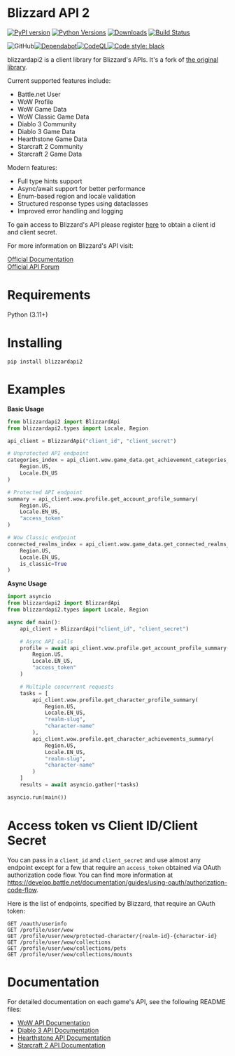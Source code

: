 # Blizzard API 2

[![PyPI version](https://badge.fury.io/py/blizzardapi2.svg)](https://badge.fury.io/py/blizzardapi2)
[![Python Versions](https://img.shields.io/pypi/pyversions/blizzardapi2.svg)](https://pypi.org/project/blizzardapi2/)
[![Downloads](https://img.shields.io/pypi/dm/blizzardapi2.svg)](https://pypi.org/project/blizzardapi2/)
[![Build Status](https://github.com/lostcol0ny/python-blizzardapi2/actions/workflows/python-package.yml/badge.svg)](https://github.com/lostcol0ny/python-blizzardapi2/actions/workflows/python-package.yml)

![GitHub](https://img.shields.io/github/license/lostcol0ny/python-blizzardapi2)[![Dependabot](https://github.com/lostcol0ny/blizzardapi2/actions/workflows/dependabot/dependabot-updates/badge.svg)](https://github.com/lostcol0ny/blizzardapi2/actions/workflows/dependabot/dependabot-updates)[![CodeQL](https://github.com/lostcol0ny/python-blizzardapi2/actions/workflows/github-code-scanning/codeql/badge.svg)](https://github.com/lostcol0ny/python-blizzardapi2/actions/workflows/github-code-scanning/codeql)[![Code style: black](https://img.shields.io/badge/code%20style-black-000000.svg)](https://github.com/psf/black)

blizzardapi2 is a client library for Blizzard's APIs. It's a fork of [the original library](https://github.com/trevorphillipscoding/python-blizzardapi/).

Current supported features include:

- Battle.net User
- WoW Profile
- WoW Game Data
- WoW Classic Game Data
- Diablo 3 Community
- Diablo 3 Game Data
- Hearthstone Game Data
- Starcraft 2 Community
- Starcraft 2 Game Data

Modern features:

- Full type hints support
- Async/await support for better performance
- Enum-based region and locale validation
- Structured response types using dataclasses
- Improved error handling and logging

To gain access to Blizzard's API please register [here](https://develop.battle.net/access/) to obtain a client id and client secret.

For more information on Blizzard's API visit:

[Official Documentation](https://develop.battle.net/documentation)  
[Official API Forum](https://us.forums.blizzard.com/en/blizzard/c/api-discussion)

# Requirements

Python (3.11+)

# Installing

`pip install blizzardapi2`

# Examples

**Basic Usage**

```python
from blizzardapi2 import BlizzardApi
from blizzardapi2.types import Locale, Region

api_client = BlizzardApi("client_id", "client_secret")

# Unprotected API endpoint
categories_index = api_client.wow.game_data.get_achievement_categories_index(
    Region.US,
    Locale.EN_US
)

# Protected API endpoint
summary = api_client.wow.profile.get_account_profile_summary(
    Region.US,
    Locale.EN_US,
    "access_token"
)

# Wow Classic endpoint
connected_realms_index = api_client.wow.game_data.get_connected_realms_index(
    Region.US,
    Locale.EN_US,
    is_classic=True
)
```

**Async Usage**

```python
import asyncio
from blizzardapi2 import BlizzardApi
from blizzardapi2.types import Locale, Region

async def main():
    api_client = BlizzardApi("client_id", "client_secret")

    # Async API calls
    profile = await api_client.wow.profile.get_account_profile_summary(
        Region.US,
        Locale.EN_US,
        "access_token"
    )

    # Multiple concurrent requests
    tasks = [
        api_client.wow.profile.get_character_profile_summary(
            Region.US,
            Locale.EN_US,
            "realm-slug",
            "character-name"
        ),
        api_client.wow.profile.get_character_achievements_summary(
            Region.US,
            Locale.EN_US,
            "realm-slug",
            "character-name"
        )
    ]
    results = await asyncio.gather(*tasks)

asyncio.run(main())
```

# Access token vs Client ID/Client Secret

You can pass in a `client_id` and `client_secret` and use almost any endpoint except for a few that require an `access_token` obtained via OAuth authorization code flow. You can find more information at https://develop.battle.net/documentation/guides/using-oauth/authorization-code-flow.

Here is the list of endpoints, specified by Blizzard, that require an OAuth token:

```
GET /oauth/userinfo
GET /profile/user/wow
GET /profile/user/wow/protected-character/{realm-id}-{character-id}
GET /profile/user/wow/collections
GET /profile/user/wow/collections/pets
GET /profile/user/wow/collections/mounts
```

# Documentation

For detailed documentation on each game's API, see the following README files:

- [WoW API Documentation](docs/wow/README.md)
- [Diablo 3 API Documentation](docs/diablo3/README.md)
- [Hearthstone API Documentation](docs/hearthstone/README.md)
- [Starcraft 2 API Documentation](docs/starcraft2/README.md)
